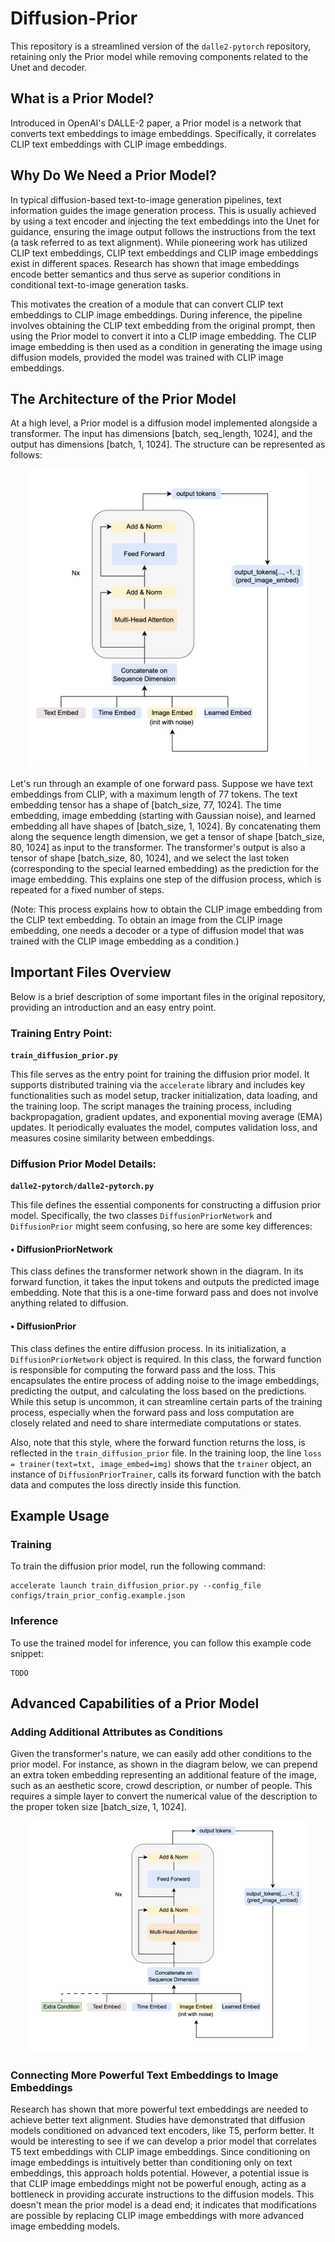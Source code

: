 # Diffusion-Prior

This repository is a streamlined version of the `dalle2-pytorch` repository, retaining only the Prior model while removing components related to the Unet and decoder.

## What is a Prior Model?

Introduced in OpenAI's DALLE-2 paper, a Prior model is a network that converts text embeddings to image embeddings. Specifically, it correlates CLIP text embeddings with CLIP image embeddings.

## Why Do We Need a Prior Model?

In typical diffusion-based text-to-image generation pipelines, text information guides the image generation process. This is usually achieved by using a text encoder and injecting the text embeddings into the Unet for guidance, ensuring the image output follows the instructions from the text (a task referred to as text alignment). While pioneering work has utilized CLIP text embeddings, CLIP text embeddings and CLIP image embeddings exist in different spaces. Research has shown that image embeddings encode better semantics and thus serve as superior conditions in conditional text-to-image generation tasks.

This motivates the creation of a module that can convert CLIP text embeddings to CLIP image embeddings. During inference, the pipeline involves obtaining the CLIP text embedding from the original prompt, then using the Prior model to convert it into a CLIP image embedding. The CLIP image embedding is then used as a condition in generating the image using diffusion models, provided the model was trained with CLIP image embeddings.

## The Architecture of the Prior Model

At a high level, a Prior model is a diffusion model implemented alongside a transformer. The input has dimensions [batch, seq_length, 1024], and the output has dimensions [batch, 1, 1024]. The structure can be represented as follows:

<div style="text-align: center;">
    <img src="./diagram1.png" width="450px">
</div>


Let's run through an example of one forward pass. Suppose we have text embeddings from CLIP, with a maximum length of 77 tokens. The text embedding tensor has a shape of [batch_size, 77, 1024]. The time embedding, image embedding (starting with Gaussian noise), and learned embedding all have shapes of [batch_size, 1, 1024]. By concatenating them along the sequence length dimension, we get a tensor of shape [batch_size, 80, 1024] as input to the transformer. The transformer's output is also a tensor of shape [batch_size, 80, 1024], and we select the last token (corresponding to the special learned embedding) as the prediction for the image embedding. This explains one step of the diffusion process, which is repeated for a fixed number of steps.

(Note: This process explains how to obtain the CLIP image embedding from the CLIP text embedding. To obtain an image from the CLIP image embedding, one needs a decoder or a type of diffusion model that was trained with the CLIP image embedding as a condition.)

## Important Files Overview

Below is a brief description of some important files in the original repository, providing an introduction and an easy entry point.

### Training Entry Point:

**`train_diffusion_prior.py`**

This file serves as the entry point for training the diffusion prior model. It supports distributed training via the `accelerate` library and includes key functionalities such as model setup, tracker initialization, data loading, and the training loop. The script manages the training process, including backpropagation, gradient updates, and exponential moving average (EMA) updates. It periodically evaluates the model, computes validation loss, and measures cosine similarity between embeddings.

### Diffusion Prior Model Details:

**`dalle2-pytorch/dalle2-pytorch.py`**

This file defines the essential components for constructing a diffusion prior model. Specifically, the two classes `DiffusionPriorNetwork` and `DiffusionPrior` might seem confusing, so here are some key differences:

#### • DiffusionPriorNetwork

This class defines the transformer network shown in the diagram. In its forward function, it takes the input tokens and outputs the predicted image embedding. Note that this is a one-time forward pass and does not involve anything related to diffusion.

#### • DiffusionPrior

This class defines the entire diffusion process. In its initialization, a `DiffusionPriorNetwork` object is required. In this class, the forward function is responsible for computing the forward pass and the loss. This encapsulates the entire process of adding noise to the image embeddings, predicting the output, and calculating the loss based on the predictions. While this setup is uncommon, it can streamline certain parts of the training process, especially when the forward pass and loss computation are closely related and need to share intermediate computations or states.

Also, note that this style, where the forward function returns the loss, is reflected in the `train_diffusion_prior` file. In the training loop, the line `loss = trainer(text=txt, image_embed=img)` shows that the `trainer` object, an instance of `DiffusionPriorTrainer`, calls its forward function with the batch data and computes the loss directly inside this function.

## Example Usage

### Training

To train the diffusion prior model, run the following command:

```
accelerate launch train_diffusion_prior.py --config_file configs/train_prior_config.example.json
```

### Inference

To use the trained model for inference, you can follow this example code snippet:

```
TODO
```

## Advanced Capabilities of a Prior Model

### Adding Additional Attributes as Conditions

Given the transformer's nature, we can easily add other conditions to the prior model. For instance, as shown in the diagram below, we can prepend an extra token embedding representing an additional feature of the image, such as an aesthetic score, crowd description, or number of people. This requires a simple layer to convert the numerical value of the description to the proper token size [batch_size, 1, 1024].

<div style="text-align: center;">
    <img src="./diagram2.png" width="450px">
</div>


### Connecting More Powerful Text Embeddings to Image Embeddings

Research has shown that more powerful text embeddings are needed to achieve better text alignment. Studies have demonstrated that diffusion models conditioned on advanced text encoders, like T5, perform better. It would be interesting to see if we can develop a prior model that correlates T5 text embeddings with CLIP image embeddings. Since conditioning on image embeddings is intuitively better than conditioning only on text embeddings, this approach holds potential. However, a potential issue is that CLIP image embeddings might not be powerful enough, acting as a bottleneck in providing accurate instructions to the diffusion models. This doesn't mean the prior model is a dead end; it indicates that modifications are possible by replacing CLIP image embeddings with more advanced image embedding models.
